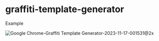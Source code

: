 # graffiti-template-generator

Example

![Google Chrome-Graffiti Template Generator-2023-11-17-001531@2x](https://github.com/Avery2/graffiti-template-generator/assets/53503018/766c75cf-e966-444c-95a5-52d6690979dd)
